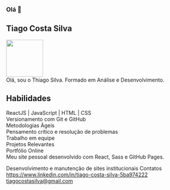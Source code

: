 ### Olá 👋

## Tiago Costa Silva <br />
<img src="https://avatars.githubusercontent.com/u/1234567?v=7" width="100">
<br />
Olá, sou o Thiago Silva. Formado em Análise e Desenvolvimento. <br />

## Habilidades
  ReactJS | JavaScript | HTML | CSS <br />
  Versionamento com Git e GitHub <br />
  Metodologias Ágeis <br />
  Pensamento crítico e resolução de problemas <br />
  Trabalho em equipe <br />
  Projetos Relevantes <br />
  Portfólio Online <br />
  Meu site pessoal desenvolvido com React, Sass e GitHub Pages.<br />



Desenvolvimento e manutenção de sites institucionais
Contatos
https://www.linkedin.com/in/tiago-costa-silva-5ba974222
tiagocostasilva@gmail.com
